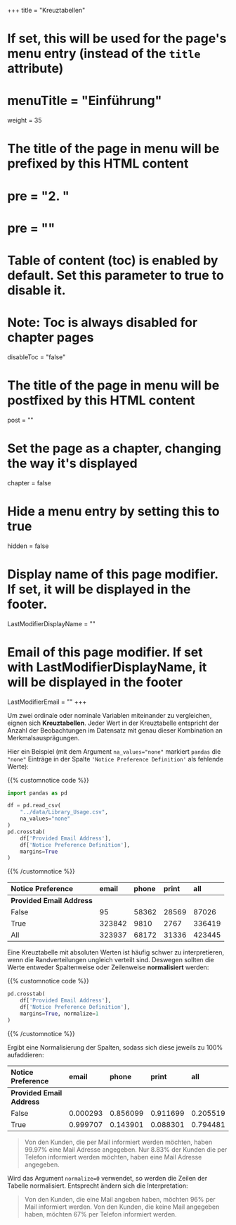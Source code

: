 +++
title = "Kreuztabellen"
# If set, this will be used for the page's menu entry (instead of the `title` attribute)
# menuTitle = "Einführung"
weight = 35
# The title of the page in menu will be prefixed by this HTML content
# pre = "<b>2. </b>"
# pre = "<i class='fab fa-github'></i>"
# Table of content (toc) is enabled by default. Set this parameter to true to disable it.
# Note: Toc is always disabled for chapter pages
disableToc = "false"

# The title of the page in menu will be postfixed by this HTML content
post = ""
# Set the page as a chapter, changing the way it's displayed
chapter = false
# Hide a menu entry by setting this to true
hidden = false
# Display name of this page modifier. If set, it will be displayed in the footer.
LastModifierDisplayName = ""
# Email of this page modifier. If set with LastModifierDisplayName, it will be displayed in the footer
LastModifierEmail = ""
+++

Um zwei ordinale oder nominale Variablen miteinander zu vergleichen, eignen sich **Kreuztabellen**. Jeder Wert in der Kreuztabelle entspricht der Anzahl der Beobachtungen im Datensatz mit genau dieser Kombination an Merkmalsausprägungen.

Hier ein Beispiel (mit dem Argument `na_values="none"` markiert `pandas` die `"none"` Einträge in der Spalte `'Notice Preference Definition'` als fehlende Werte):

{{% customnotice code %}}
```python
import pandas as pd

df = pd.read_csv(
    "../data/Library_Usage.csv", 
    na_values="none"
)
pd.crosstab(
    df['Provided Email Address'],
    df['Notice Preference Definition'],
    margins=True
)
```
{{% /customnotice %}}



Notice Preference 	| email 	| phone 	| print | all
:--- | :--- | :--- | :--- | :---
**Provided Email Address** | | | |
False 	|95 |	58362 |	 28569| 87026
True 	|323842 |	9810  	|2767 | 336419
All  | 323937 |	68172 	| 31336 	|423445

Eine Kreuztabelle mit absoluten Werten ist häufig schwer zu interpretieren, wenn die Randverteilungen ungleich verteilt sind. Deswegen sollten die Werte entweder Spaltenweise oder Zeilenweise **normalisiert** werden:

{{% customnotice code %}}
```python
pd.crosstab(
    df['Provided Email Address'],
    df['Notice Preference Definition'],
    margins=True, normalize=1
)
```
{{% /customnotice %}}

Ergibt eine Normalisierung der Spalten, sodass sich diese jeweils zu 100% aufaddieren:

Notice Preference 	| email 	| phone 	| print |	all
:--- | :--- | :--- | :--- | :---
**Provided Email Address** | | | |			
False 	|0.000293 	|0.856099 |	0.911699 |	0.205519
True 	|0.999707 	|0.143901 	|0.088301 	|0.794481

> Von den Kunden, die per Mail informiert werden möchten, haben 99.97% eine Mail Adresse angegeben. Nur 8.83% der Kunden die per Telefon informiert werden möchten, haben eine Mail Adresse angegeben.

Wird das Argument `normalize=0` verwendet, so werden die Zeilen der Tabelle normalisiert. Entsprecht ändern sich die Interpretation:

> Von den Kunden, die eine Mail angeben haben, möchten 96% per Mail informiert werden. Von den Kunden, die keine Mail angegeben haben, möchten 67% per Telefon informiert werden.
